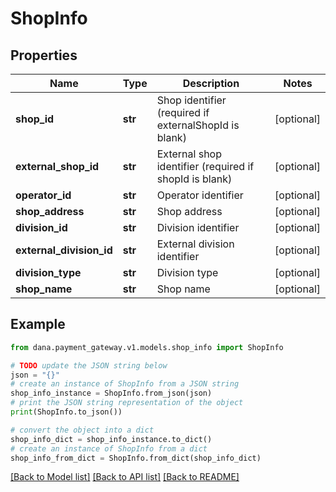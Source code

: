 # ShopInfo


## Properties

Name | Type | Description | Notes
------------ | ------------- | ------------- | -------------
**shop_id** | **str** | Shop identifier (required if externalShopId is blank) | [optional] 
**external_shop_id** | **str** | External shop identifier (required if shopId is blank) | [optional] 
**operator_id** | **str** | Operator identifier | [optional] 
**shop_address** | **str** | Shop address | [optional] 
**division_id** | **str** | Division identifier | [optional] 
**external_division_id** | **str** | External division identifier | [optional] 
**division_type** | **str** | Division type | [optional] 
**shop_name** | **str** | Shop name | [optional] 

## Example

```python
from dana.payment_gateway.v1.models.shop_info import ShopInfo

# TODO update the JSON string below
json = "{}"
# create an instance of ShopInfo from a JSON string
shop_info_instance = ShopInfo.from_json(json)
# print the JSON string representation of the object
print(ShopInfo.to_json())

# convert the object into a dict
shop_info_dict = shop_info_instance.to_dict()
# create an instance of ShopInfo from a dict
shop_info_from_dict = ShopInfo.from_dict(shop_info_dict)
```
[[Back to Model list]](../README.md#documentation-for-models) [[Back to API list]](../README.md#documentation-for-api-endpoints) [[Back to README]](../README.md)


